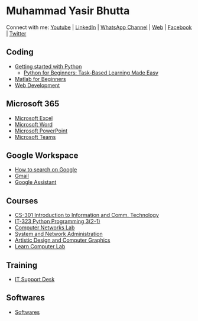 # Muhammad Yasir Bhutta

Connect with me: [Youtube](https://www.youtube.com/yasirbhutta) \| [LinkedIn](https://www.linkedin.com/in/yasirbhutta/) \| [WhatsApp Channel](https://whatsapp.com/channel/0029VaC3BC160eBZZSs3CW0c) \| [Web](https://yasirbhutta.github.io/) \| [Facebook](https://www.facebook.com/yasirbhutta786) \| [Twitter](https://twitter.com/yasirbhutta)

## Coding
- [Getting started with Python](python/)
  - [Python for Beginners: Task-Based Learning Made Easy](python/docs/python-task-based-learning.md)
- [Matlab for Beginners](matlab/index.md)
- [Web Development](web-dev/index.md)
## Microsoft 365
- [Microsoft Excel](ms-excel/index.md)
- [Microsoft Word](ms-word/index.md)
- [Microsoft PowerPoint](ms-powerpoint/docs/basics.md)
- [Microsoft Teams](teams/index.md)
## Google Workspace
- [How to search on Google](google-workspace/docs/google-search.md)
- [Gmail](google-workspace/docs/email.md)
- [Google Assistant](google-workspace/docs/google-assistant.md)
## Courses
- [CS-301 Introduction to Information and Comm. Technology](cs-301/index.md)
- [IT-323 Python Programming 3(2-1)](it-323/index.md)
- [Computer Networks Lab](computer-networks/index.md)
- [System and Network Administration](sna/index.md)
- [Artistic Design and Computer Graphics](artistic-design/index.md)
- [Learn Computer Lab](computer-basics/learn-computer.md)
## Training
- [IT Support Desk](trainings/docs/itsupport.md)
## Softwares
- [Softwares](tools/index.md)

<script async src="https://pagead2.googlesyndication.com/pagead/js/adsbygoogle.js?client=ca-pub-1602443888929206"
     crossorigin="anonymous"></script>
<!-- display square -->
<ins class="adsbygoogle"
     style="display:block"
     data-ad-client="ca-pub-1602443888929206"
     data-ad-slot="9845543342"
     data-ad-format="auto"
     data-full-width-responsive="true"></ins>
<script>
     (adsbygoogle = window.adsbygoogle || []).push({});
</script>